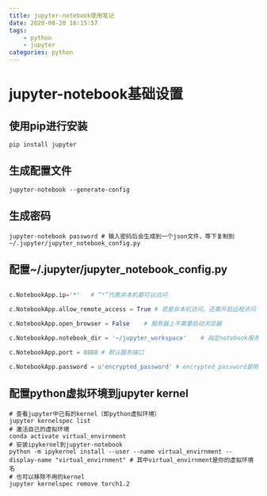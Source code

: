 ```yaml
---
title: jupyter-notebook使用笔记
date: 2020-08-20 16:15:57
tags: 
	- python
	- jupyter
categories: python
---
```



# jupyter-notebook基础设置

## 使用pip进行安装

```shell
pip install jupyter
```

## 生成配置文件

```shell
jupyter-notebook --generate-config
```

## 生成密码

```shell
jupyter-notebook password # 输入密码后会生成到一个json文件，等下复制到~/.jupyter/jupyter_notebook_config.py
```

## 配置~/.jupyter/jupyter_notebook_config.py

```python

c.NotebookApp.ip='*'   # “*”代表非本机都可以访问

c.NotebookApp.allow_remote_access = True # 若是非本机访问，还需开启远程访问

c.NotebookApp.open_browser = False    # 服务器上不需要启动浏览器

c.NotebookApp.notebook_dir = '~/jupyter_workspace'    # 指定notebook服务的默认打开目录

c.NotebookApp.port = 8888 # 默认服务端口

c.NotebookApp.password = u'encrypted_password' # encrypted_password是刚才生成的密码
```
<!--more-->
<!--more-->
## 配置python虚拟环境到jupyter kernel

```shell
# 查看jupyter中已有的kernel（即python虚拟环境）
jupyter kernelspec list
# 激活自己的虚拟环境
conda activate virtual_envirnment
# 安装ipykernel到jupyter-notebook
python -m ipykernel install --user --name virtual_envirnment --display-name "virtual_envirnment" # 其中virtual_envirnment是你的虚拟环境名
# 也可以移除不用的kernel
jupyter kernelspec remove torch1.2
```

